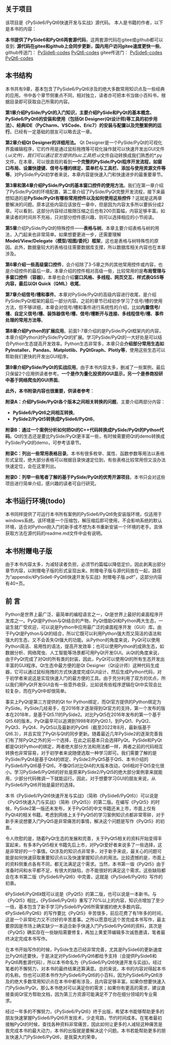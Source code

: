 ## 关于项目

该项目是《PySide6/PyQt6快速开发与实战》源代码。
本人是书籍的作者，以下是本书的内容：

**本书提供了PySide6和PyQt6两套源代码**，这两套源代码在gitee或github都可以查到. **源代码在gitee和github上会同步更新，国内用户访问gitee速度更快一些**。
github传送门：
[PySide6-codes](https://github.com/sunshe35/PySide6-codes)
[PyQt6-codes](https://github.com/sunshe35/PyQt6-codes)
gitee传送门：
[PySide6-codes](https://gitee.com/sunshe35/PySide6-codes)
[PyQt6-codes](https://gitee.com/sunshe35/PyQt6-codes)

## 本书结构

本书共有9章，基本包含了PySide6/PyQt6涉及的绝大多数常用知识点及一些经典的应用。书中各个章节侧重点不同，相对独立，读者亦可把本书当做小百科书，根据目录即可获取自己所需的内容。

**第1章介绍PySide/PyQt的入门知识，主要介绍PySide和PyQt的基本概念、PySide6/PyQt6的安装和使用（包括Qt Designer(Qt设计师)等工具的初步用法）、经典IDE（PyCharm、VSCode、Eric7）的安装与配置以及完整案例的运行**。已经有一定基础的朋友可以略去这一章。

**第2章介绍Qt Designer的详细用法。** Qt Designer是一个PySide/PyQt的可视化界面编辑程序，它的作用是通过鼠标拖拽等可视化操作就可以快速开发出GUI文件(*.ui文件)，我们可以通过官方提供的uic工具把*.ui文件自动转换成我们熟悉的*.py文件。在本章，可以很直观的看到**一个完整的PySide/PyQt程序开发流程，如窗口布局、设置快捷键、信号与槽的绑定、菜单栏与工具栏、添加与使用资源文件等等**。对PySide/PyQt初学者来说，本章内容是快速入门和快速进步的最重要章节。 

**第3章和第4章介绍PySide/PyQt的基本窗口控件的使用方法**。我们在第一章介绍了PySide/PyQt的环境配置，第二章介绍了PySide/PyQt完整开发流程，接下来最想知道的是**PySide/PyQt有哪些常用控件以及如何使用这些控件**？这就是这两章要解决的问题。原本这些内容应该放在一章中，但是因为内容太多所以要拆分成2章。可以看到，这部分内容经过极限压缩之后也有200页篇幅，内容足够丰富。如果读者的时间并不充裕，只对部分控件感兴趣，则可以选择相应的小节阅读。  

**第5章**介绍PySide/PyQt的特殊控件——**表格与树**。本章主要介绍表格与树的用法，入门起来也非常简单。如果想要更进一步，还需要理解**Model/View/Delegate（模型/视图/委托）框架**，这也是表格与树特殊性的原因。此外，数据量较大的表格往往需要数据库支撑，所以数据库相关内容也在本章涉及。  

**第6章介绍一些高级窗口控件**，会介绍除了3-5章之外的其他常用控件或内容，也是介绍控件的最后一章。本章介绍的控件相对高级一些，比较常用的是**布局管理与多窗口控件（容器）**。本章也会介绍**窗口风格、多线程、网页交互、样式表QSS等内容，最后以Qt Quick（QML）收尾**。  

**第7章介绍信号/槽和事件**。本章对PySide/PyQt的高级内容进行收尾，是介绍PySide/PyQt框架的最后一部分内容。之前的章节已经初步学习了信号/槽的使用方法，但不够详细，本章会对信号/槽和事件进行系统性的介绍，比如**内置信号/槽、自定义信号/槽、装饰器信号/槽、信号/槽断开与连接、多线程信号/槽、事件处理的常用方法等**。  

**第8章介绍Python的扩展应用**。前面1-7章介绍的是PySide/PyQt框架内的内容，本章介绍Python对PySide/PyQt的扩展。学习PySide/PyQt的一大好处是可以结合Python生态提高开发效率。Python生态非常多，本章只会**介绍部分常用生态如PyInstaller、Pandas、Matplotlib、PyQtGraph、Plotly等**，使用这些生态可以帮助我们更快的开发出GUI程序。

**第9章介绍PySide/PyQt的实战应用**。由于本书内容太多，删减了一些案例，最后只保留2个应用供读者参考。**一个是作为量化投资的GUI显示，另一个是券商投研中基于网络爬虫的GUI界面**。

**此外，本书附录内容也很重要，供读者参考**：

**附录A：介绍PySide/PyQt各个版本之间相关转换的问题**，主要介绍两部分内容：
* **PySide6/PyQt6之间相互转换**。
* **PySide2/PyQt5转换成PySide6/PyQt6**。

**附录B：通过一个案例分析如何把Qt的C++代码转换成PySide/PyQt的Python代码**。Qt的生态还是要比PySide/PyQt更丰富一些，有时候需要把Qt的demo转换成PySide/PyQt的demo，可参考该章节。

**附录C：列出一些常用表格目录**。本书有很多枚举、属性、函数参数等用法以表格形式呈现，绝大部分表格可以根据目录快速定位到，有些表格比较常用但又没办法快速定位，会在这里列出。

**附录D：列举一些笔者了解的基于PySide/PyQt的优秀开源项目**。本书只会对这些项目进行简单介绍，感兴趣的读者可自行研究。

## 本书运行环境(todo)

本书同样提供了可运行本书所有案例的PySide6/PyQt6免安装版环境，仅适用于windows系统。该环境是一个压缩包，解压缩后即可使用，不会影响系统的默认环境，适合对Python刚入门的新手或不想为本书重新安装一个环境的老手。具体获取方法在源代码的readme.md文件中会有说明。

## 本书附赠电子版

由于本书内容太多，为减轻读者负担，必须节约篇幅以降低定价。因此剥离出部分章节内容，以附赠电子版的形式呈现出来。附赠电子版与源代码放在一起，路径为“appendix/《PySide6-PyQt6快速开发与实战》附赠电子版.pdf”，这部分内容有40+页。

## 前    言

Python是世界上最广泛、最简单的编程语言之一，Qt是世界上最好的桌面程序开发库之一。PyQt是Python与Qt结合的产物，PyQt借助Qt和Python两大生态，一诞生就广受欢迎，可以说是Python中应用最广泛的桌面程序开发（GUI）库。由于PyQt是Python与Qt的结合，所以它既可以利用Python强大而又简洁的语法和强大的生态，又不会丢失Qt强大的功能。从Python的角度来说，PyQt可以使用Python简洁、易用性的语法，提高开发效率；也可以使用Python的成熟生态，如数据分析、网络爬虫、人工智能等场景都可用PyQt开发GUI。从Qt的角度来说，由于PyQt完成了对Qt的所有类的封装，因此，PyQt可以使用Qt的所有生态开发出丰富的GUI程序。Qt生态中最方便的是Qt Designer（Qt设计师）这种代码生成器，它可以通过鼠标拖拽的方式快速度完成GUI设计，然后生成Python代码，对于初学者来说这是实现快速入门的最方便的工具。由于充分利用了双方的优点，所以我们用PyQt开发GUI会有一些意外收获，比如说有些程序逻辑在Qt中实现会比较复杂，而在PyQt中却很简单。

事实上PyQt是第三方提供的Qt for Python绑定，而Qt官方提供的Python绑定为PySide。PySide几经易手，在2016年才逐渐得到Qt官方的支持，第一个发布的版本在2018年，是基于Qt5.11的PySide2。对比PyQt5在2016年发布的第一个基于Qt5.6的版本。PyQt最早可以追溯到1998年的PyQt0.1，到PyQt1、PyQt2、PyQt3、PyQt4、PyQt5以及最新的PyQt6（截至2022年8月，最新版基于Qt6.3），并且实现了PyQt与Qt的同步更新。随着最近几年PySide2的逐渐完善我们有了除PyQt之外的另一个选择，在此之前基本只会选择PyQt。PySide和PyQt都是Qt对Python的绑定，两者绝大部分方法和用法都一样，两者之前的代码相互转换也非常容易，对于初学者来说随便选取一种学习即可。我们需要了解的是PySide/PyQt4是基于Qt4的绑定、PySide2/PyQt5基于Qt5、本书介绍的PySide6/PyQt6基于Qt6。不像Qt5对比Qt4的大版本改动，Qt6相对于Qt5变化很小。学习PySide6/PyQt6的好处是原来PySide2/PyQt5的绝大部分案例拿来就能用，少部分代码微调一下就能运行。因此，对于想要学习GUI的朋友来说，从PySide6/PyQt6开始是最好的选择。

本书《PySide6/PyQt6快速开发与实战》（简称《PySide6/PyQt6》）可以说是《PyQt5快速入门与实战》（简称《PyQt5》）的第二版。在编写《PyQt5》的时候，PySide2第一版还未发布，关于PyQt5的中文书籍还未上市，市面上仅有PyQt4的相关书籍。考虑到网络上关于PyQt5的学习案例知识点都非常零碎，对于新手来说想要入门PyQt5是非常痛苦的事情，解决这个问题是写作《PyQt5》的初衷。

令人欣慰的是，随着PyQt生态的发展和完善，关于PyQt5相关的资料开始变得丰富起来，有多本PyQt5相关书籍先后上市，对PyQt爱好者来说多了一些选择，这是非常好的一个事情。Qt涉及的知识点非常多，对于新手来说，最关心的问题可能是如何快速获取重要知识点以及快速掌握知识点的用法。比较遗憾的是，市面上的资料侧重点各有不同，都无法满足这个需求。当然，本书第一版《PyQt5》由于准备时间和水平都不足，有很大的缺陷，亦不能很好的满足这个需求。这些缺陷都会在本书第二版《PySide6/PyQt6》中完善，这就是《PySide6/PyQt6》写作的初衷。

《PySide6/PyQt6》既可以说是《PyQt5》的第二版，也可以说是一本新书。与《PyQt5》相比，《PySide6/PyQt6》重写了70%以上的内容，知识点增加了至少一倍，基本包含了新手学习PySide6/PyQt6所需掌握的绝大多数内容。《PySide6/PyQt6》的写作要比《PyQt5》辛苦很多，前后花费了有1年多的时间，这是一个非常吃力又不讨好的辛苦差事。之所以愿意吃这个苦完成本书写作，最主要原因是市场上确实缺少一本适合新手快速入门PySide6/PyQt6的资料，其次是《PyQt5》确实存在一些缺陷需要修复，再加上黄爱萍编辑多次诚恳邀请，笔者最终决定完成本书写作。

在本书开始写作的时候，PySide生态已经非常完善，尤其是PySide6的更新速度比PyQt6还要快，于是决定对PySide6/PyQt6都给予支持（会提供PySide6和PyQt6两套源代码），所以本书命名为《PySide6/PyQt6快速开发与实战》。经过笔者的不懈努力，对本书的最终结果还算满意。总的来说，本书的内容对得起本书的名称。你也可以把本书作为PySide6/PyQt6的小百科，因为PySide6/PyQt6涉及的绝大多数常用知识点在本书中都有涉及，且内容足够丰富。如果你想要快速入门PySide/PyQt，那么本书绝对可以满足你的需求；如果你有更高的需求，建议直接查阅Qt官方帮助文档，因为第三方资源可能满足不了你在细分领域的专业需求。

经过一年多的不懈努力，《PySide6/PyQt6》终于出版，希望本书能够帮助更多的朋友快速掌握PySide6/PyQt6开发技术，少走弯路，节约时间成本。在笔者最初接触PyQt的时候，查找各种资料非常痛苦，因此如何让更多的人减轻这种痛苦是我完成本书的最大动力，本书的出版就是要解决这个问题。本书若能帮助更多的朋友快速入门PySide6/PyQt6，是我莫大的荣幸。
